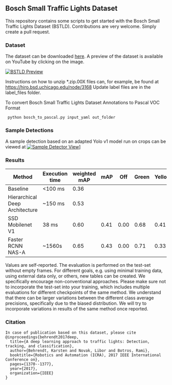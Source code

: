 ## Bosch Small Traffic Lights Dataset

This repository contains some scripts to get started with the Bosch Small Traffic Lights Dataset (BSTLD).
Contributions are very welcome. Simply create a pull request.

### Dataset
The dataset can be downloaded [here](https://hci.iwr.uni-heidelberg.de/node/6132). A preview of the dataset is available on YouTube by clicking on the image.

[![BSTLD Preview](https://github.com/bosch-ros-pkg/bstld/blob/master/images/dataset_sample.jpg)](https://youtu.be/P7j6XFmImAg)

Instructions on how to unzip *.zip.00X files can, for example, be found at https://hiro.bsd.uchicago.edu/node/3168
Update label files are in the label_files folder.

To convert Bosch Small Traffic Lights Dataset Annotations to Pascal VOC
Format

```
 python bosch_to_pascal.py input_yaml out_folder
```

### Sample Detections

A sample detection based on an adapted Yolo v1 model run on crops can be viewed at
[![Sample Detector View](https://github.com/bosch-ros-pkg/bstld/blob/master/images/yolo_detection_sample.jpg)](https://youtu.be/EztVEj2KnXk)]

### Results

| Method | Execution time | weighted mAP | mAP | Off | Green | Yellow | Red | External data | Link |
| ------ | -------------- | ------------ | --- | --- | ----- | ------ | --- | ------------- | ---- |
| Baseline | <100 ms | 0.36 |  |  |  |  |  | no |https://ieeexplore.ieee.org/document/7989163/|
| Hierarchical Deep Architecture | ~150 ms | 0.53 |  |  |  |  |  | no | https://arxiv.org/abs/1806.07987 |
| SSD Mobilenet V1 | 38 ms | 0.60 | 0.41 | 0.00 | 0.68 | 0.41 | 0.55 | no | https://github.com/bosch-ros-pkg/bstld/blob/master/tf_object_detection/configs/ssd_mobilenet_v1.config |
| Faster RCNN NAS-A | ~1560s | 0.65 | 0.43 | 0.00 |  0.71  | 0.33 | 0.66 | no | https://github.com/bosch-ros-pkg/bstld/blob/master/tf_object_detection/configs/faster_rcnn_nas.config  |

Values are self-reported. The evaluation is performed on the test-set without empty frames. For different goals, e.g. using minimal training data, using external data only, or others, new tables can be created. We specifically encourage non-conventional approaches.
Please make sure not to incorporate the test-set into your training, which includes multiple evaluations for different checkpoints of the same method. We understand that there can be larger variations between the different class average precisions, specifically due to the biased distribution. We will try to incorporate variations in results of the same method once reported.

### Citation
```
In case of publication based on this dataset, please cite
@inproceedings{behrendt2017deep,
  title={A deep learning approach to traffic lights: Detection, tracking, and classification},
  author={Behrendt, Karsten and Novak, Libor and Botros, Rami},
  booktitle={Robotics and Automation (ICRA), 2017 IEEE International Conference on},
  pages={1370--1377},
  year={2017},
  organization={IEEE}
}
```
